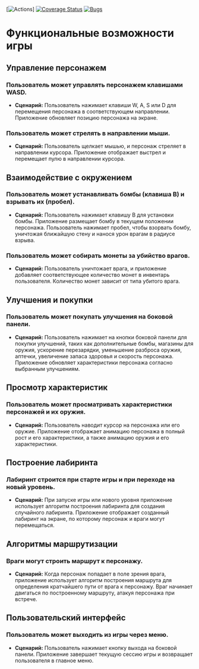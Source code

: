 [![Actions](https://github.com/GeorgiiZaharov/Project42/actions/workflows/coverage.yml)]
[![Coverage Status](https://coveralls.io/repos/github/GeorgiiZaharov/Project42/badge.svg?branch=main)](https://coveralls.io/github/GeorgiiZaharov/Project42?branch=main)
[![Bugs](https://sonarcloud.io/api/project_badges/measure?project=GeorgiiZaharov_Project42&metric=bugs)](https://sonarcloud.io/summary/new_code?id=GeorgiiZaharov_Project42)

# Функциональные возможности игры

## Управление персонажем

### Пользователь может управлять персонажем клавишами WASD.
- **Сценарий:** Пользователь нажимает клавиши W, A, S или D для перемещения персонажа в соответствующем направлении. Приложение обновляет позицию персонажа на экране.

### Пользователь может стрелять в направлении мыши.
- **Сценарий:** Пользователь щелкает мышью, и персонаж стреляет в направлении курсора. Приложение отображает выстрел и перемещает пулю в направлении курсора.

## Взаимодействие с окружением

### Пользователь может устанавливать бомбы (клавиша B) и взрывать их (пробел).
- **Сценарий:** Пользователь нажимает клавишу B для установки бомбы. Приложение размещает бомбу в текущем положении персонажа. Пользователь нажимает пробел, чтобы взорвать бомбу, уничтожая ближайшую стену и нанося урон врагам в радиусе взрыва.

### Пользователь может собирать монеты за убийство врагов.
- **Сценарий:** Пользователь уничтожает врага, и приложение добавляет соответствующее количество монет в инвентарь пользователя. Количество монет зависит от типа убитого врага.

## Улучшения и покупки

### Пользователь может покупать улучшения на боковой панели.
- **Сценарий:** Пользователь нажимает на кнопки боковой панели для покупки улучшений, таких как дополнительные бомбы, магазины для оружия, ускорение перезарядки, уменьшение разброса оружия, аптечки, увеличение запаса здоровья и скорость персонажа. Приложение обновляет характеристики персонажа согласно выбранным улучшениям.

## Просмотр характеристик

### Пользователь может просматривать характеристики персонажей и их оружия.
- **Сценарий:** Пользователь наводит курсор на персонажа или его оружие. Приложение отображает анимацию персонажа в полный рост и его характеристики, а также анимацию оружия и его характеристики.

## Построение лабиринта

### Лабиринт строится при старте игры и при переходе на новый уровень.
- **Сценарий:** При запуске игры или нового уровня приложение использует алгоритм построения лабиринта для создания случайного лабиринта. Приложение отображает созданный лабиринт на экране, по которому персонаж и враги могут перемещаться.

## Алгоритмы маршрутизации

### Враги могут строить маршрут к персонажу.
- **Сценарий:** Когда персонаж попадает в поле зрения врага, приложение использует алгоритм построения маршрута для определения кратчайшего пути от врага к персонажу. Враг начинает двигаться по построенному маршруту, атакуя персонажа при встрече.

## Пользовательский интерфейс

### Пользователь может выходить из игры через меню.
- **Сценарий:** Пользователь нажимает кнопку выхода на боковой панели. Приложение завершает текущую сессию игры и возвращает пользователя в главное меню.

